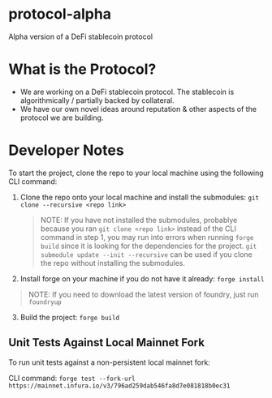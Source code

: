 # protocol-alpha

Alpha version of a DeFi stablecoin protocol

# What is the Protocol?

- We are working on a DeFi stablecoin protocol. The stablecoin is algorithmically / partially backed by collateral.
- We have our own novel ideas around reputation & other aspects of the protocol we are building.

# Developer Notes

To start the project, clone the repo to your local machine using the following CLI command:

1. Clone the repo onto your local machine and install the submodules: `git clone --recursive <repo link>`

   > NOTE: If you have not installed the submodules, probablye because you ran `git clone <repo link>` instead of the CLI command in step 1, you may run into errors when running `forge build` since it is looking for the dependencies for the project. `git submodule update --init --recursive` can be used if you clone the repo without installing the submodules.

2. Install forge on your machine if you do not have it already: `forge install`

> NOTE: If you need to download the latest version of foundry, just run `foundryup`

3. Build the project: `forge build`

## Unit Tests Against Local Mainnet Fork

To run unit tests against a non-persistent local mainnet fork:

CLI command: `forge test --fork-url https://mainnet.infura.io/v3/796ad259dab546fa8d7e081818b0ec31`
